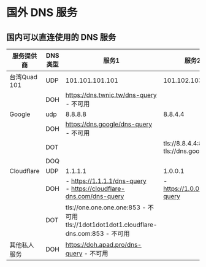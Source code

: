 
# 国外 DNS 服务
## 国内可以直连使用的 DNS 服务

| 服务提供商      | DNS 类型 | 服务1                                                                                 | 服务2                                       | 服务3                                |     |
| ---------- | ------ | ----------------------------------------------------------------------------------- | ----------------------------------------- | ---------------------------------- | --- |
| 台湾Quad 101 | UDP    | 101.101.101.101                                                                     | 101.102.103.104                           |                                    |     |
|            | DOH    | https://dns.twnic.tw/dns-query - 不可用                                                |                                           |                                    |     |
| Google     | udp    | 8.8.8.8                                                                             | 8.8.4.4                                   |                                    |     |
|            | DOH    | https://dns.google/dns-query - 不可用                                                  |                                           | https://dns64.dns.google/dns-query |     |
|            | DOT    |                                                                                     | tls://8.8.4.4:853<br>tls://dns.google:853 |                                    |     |
|            | DOQ    |                                                                                     |                                           |                                    |     |
| Cloudflare | UDP    | 1.1.1.1                                                                             | 1.0.0.1                                   |                                    |     |
|            | DOH    | - https://1.1.1.1/dns-query<br>- https://cloudflare-dns.com/dns-query               | - https://1.0.0.1/dns-query               |                                    |     |
|            | DOT    | tls://one.one.one.one:853 - 不可用<br>tls://1dot1dot1dot1.cloudflare-dns.com:853 - 不可用 |                                           |                                    |     |
| 其他私人服务     | DOH    | https://doh.apad.pro/dns-query - 不可用                                                |                                           |                                    |     |
 

